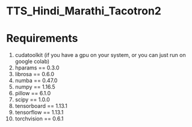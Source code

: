 # TTS_Hindi_Marathi_Tacotron2

# Requirements

1. cudatoolkit (if you have a gpu on your system, or you can just run on google colab)
2. hparams == 0.3.0
3. librosa == 0.6.0
4. numba == 0.47.0
5. numpy == 1.16.5
6. pillow == 6.1.0
7. scipy == 1.0.0
8. tensorboard == 1.13.1
9. tensorflow == 1.13.1
10. torchvision == 0.6.1
